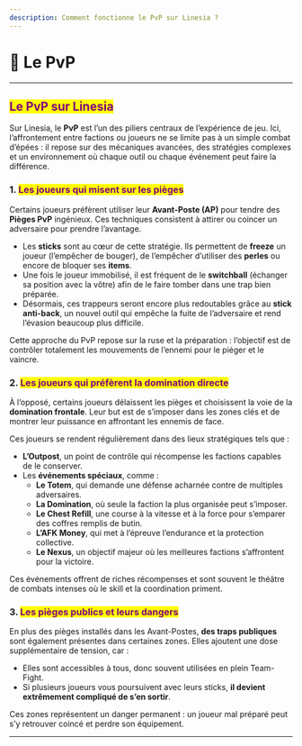 ```yaml
---
description: Comment fonctionne le PvP sur Linesia ?
---
```


# 🔪 Le PvP

***

## <mark style="color:purple;">Le PvP sur Linesia</mark>

Sur Linesia, le **PvP** est l’un des piliers centraux de l’expérience de jeu. Ici, l’affrontement entre factions ou joueurs ne se limite pas à un simple combat d’épées : il repose sur des mécaniques avancées, des stratégies complexes et un environnement où chaque outil ou chaque événement peut faire la différence.

### 1. <mark style="color:purple;">Les joueurs qui misent sur les pièges</mark>

Certains joueurs préfèrent utiliser leur **Avant-Poste (AP)** pour tendre des **Pièges PvP** ingénieux. Ces techniques consistent à attirer ou coincer un adversaire pour prendre l’avantage.

* Les **sticks** sont au cœur de cette stratégie. Ils permettent de **freeze** un joueur (l’empêcher de bouger), de l’empêcher d’utiliser des **perles** ou encore de bloquer ses **items**.
* Une fois le joueur immobilisé, il est fréquent de le **switchball** (échanger sa position avec la vôtre) afin de le faire tomber dans une trap bien préparée.
* Désormais, ces trappeurs seront encore plus redoutables grâce au **stick anti-back**, un nouvel outil qui empêche la fuite de l’adversaire et rend l’évasion beaucoup plus difficile.

Cette approche du PvP repose sur la ruse et la préparation : l’objectif est de contrôler totalement les mouvements de l’ennemi pour le piéger et le vaincre.

### 2. <mark style="color:purple;">Les joueurs qui préfèrent la domination directe</mark>

À l’opposé, certains joueurs délaissent les pièges et choisissent la voie de la **domination frontale**. Leur but est de s’imposer dans les zones clés et de montrer leur puissance en affrontant les ennemis de face.

Ces joueurs se rendent régulièrement dans des lieux stratégiques tels que :

* **L’Outpost**, un point de contrôle qui récompense les factions capables de le conserver.
* Les **événements spéciaux**, comme :
  * **Le Totem**, qui demande une défense acharnée contre de multiples adversaires.
  * **La Domination**, où seule la faction la plus organisée peut s’imposer.
  * **Le Chest Refill**, une course à la vitesse et à la force pour s’emparer des coffres remplis de butin.
  * **L’AFK Money**, qui met à l’épreuve l’endurance et la protection collective.
  * **Le Nexus**, un objectif majeur où les meilleures factions s’affrontent pour la victoire.

Ces événements offrent de riches récompenses et sont souvent le théâtre de combats intenses où le skill et la coordination priment.

### 3. <mark style="color:purple;">Les pièges publics et leurs dangers</mark>

En plus des pièges installés dans les Avant-Postes, **des traps publiques** sont également présentes dans certaines zones. Elles ajoutent une dose supplémentaire de tension, car :

* Elles sont accessibles à tous, donc souvent utilisées en plein Team-Fight.
* Si plusieurs joueurs vous poursuivent avec leurs sticks, **il devient extrêmement compliqué de s’en sortir**.

Ces zones représentent un danger permanent : un joueur mal préparé peut s’y retrouver coincé et perdre son équipement.

***
